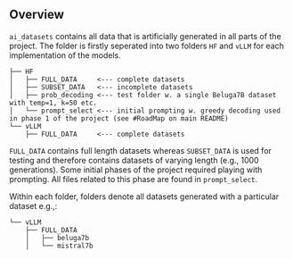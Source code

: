 ## Overview 
`ai_datasets` contains all data that is artificially generated in all parts of the project. The folder is firstly seperated into two folders `HF` and `vLLM` for each implementation of the models.
```
├── HF
│   ├── FULL_DATA     <--- complete datasets
│   ├── SUBSET_DATA   <--- incomplete datasets
│   ├── prob_decoding <--- test folder w. a single Beluga7B dataset with temp=1, k=50 etc.
│   └── prompt_select <--- initial prompting w. greedy decoding used in phase 1 of the project (see #RoadMap on main README)
└── vLLM
    ├── FULL_DATA     <--- complete datasets 

```
`FULL_DATA` contains full length datasets whereas `SUBSET_DATA` is used for testing and therefore contains datasets of varying length (e.g., 1000 generations). Some initial phases of the project required playing with prompting. All files related to this phase are found in `prompt_select`.

Within each folder, folders denote all datasets generated with a particular dataset e.g.,: 
```
└── vLLM
    ├── FULL_DATA
    │   ├── beluga7b
    │   └── mistral7b
```